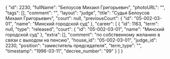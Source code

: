 {
    "id": 2230,
    "fullName": "Белоусов Михаил Григорьевич",
    "photoURL": "",
    "tags": [],
    "comment": "",
    "layout": "judge",
    "title": "Судья Белоусов Михаил Григорьевич",
    "court": null,
    "previousCourt": {
        "id": "05-002-03-01",
        "name": "Минский городской суд"
    },
    "career": [
        {
            "id": 1163,
            "term": null,
            "type": "released",
            "court": {
                "id": "05-002-03-01",
                "name": "Минский городской суд"
            },
            "extra": [],
            "comment": "по собственному желанию в связи с выходом на пенсию",
            "house_id": "05-002-03-01",
            "judge_id": 2230,
            "position": "заместитель председателя",
            "term_type": "",
            "timestamp": "1996-03-11",
            "decree_number": "99"
        }
    ]
}